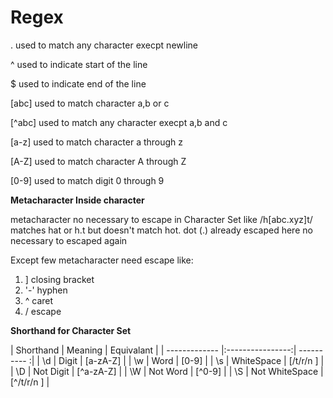 # Regex

. used to match any character execpt newline

^ used to indicate start of the line

$ used to indicate end of the line

[abc] used to match character a,b or c

[^abc] used to match any character execpt a,b and c

[a-z] used to match character a through z

[A-Z] used to match character A through Z

[0-9] used to match digit 0 through 9

**Metacharacter Inside character**

metacharacter no necessary to escape in Character Set like /h[abc.xyz]t/ matches hat or h.t but doesn't match hot. dot (.) already escaped here no necessary to escaped again   

Except few metacharacter need escape like:
1. ] closing bracket
2. '-' hyphen 
3.  ^ caret 
4.  / escape

**Shorthand for Character Set**



| Shorthand     | Meaning          | Equivalant       |
| ------------- |:----------------:| ----------      :|
| \d            | Digit            |  [a-zA-Z]        |
| \w            | Word             |  [0-9]           |
| \s            | WhiteSpace       |  [/t/r/n ]       |
| \D            | Not Digit        |  [^a-zA-Z]       |
| \W            | Not Word         |  [^0-9]          |
| \S            | Not WhiteSpace   |  [^/t/r/n ]      |


